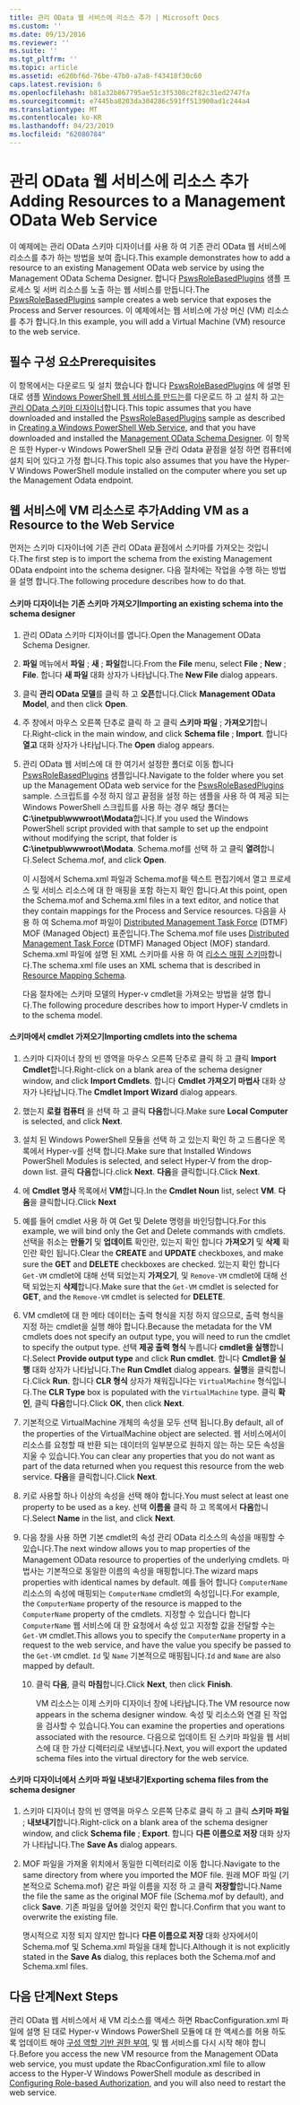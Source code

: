 ```yaml
---
title: 관리 OData 웹 서비스에 리소스 추가 | Microsoft Docs
ms.custom: ''
ms.date: 09/13/2016
ms.reviewer: ''
ms.suite: ''
ms.tgt_pltfrm: ''
ms.topic: article
ms.assetid: e620bf6d-76be-47b0-a7a8-f43418f30c60
caps.latest.revision: 6
ms.openlocfilehash: b81a32b867795ae51c3f5308c2f82c31ed2747fa
ms.sourcegitcommit: e7445ba8203da304286c591ff513900ad1c244a4
ms.translationtype: MT
ms.contentlocale: ko-KR
ms.lasthandoff: 04/23/2019
ms.locfileid: "62080784"
---
```

# <a name="adding-resources-to-a-management-odata-web-service"></a><span data-ttu-id="73cf7-102">관리 OData 웹 서비스에 리소스 추가</span><span class="sxs-lookup"><span data-stu-id="73cf7-102">Adding Resources to a Management OData Web Service</span></span>

<span data-ttu-id="73cf7-103">이 예제에는 관리 OData 스키마 디자이너를 사용 하 여 기존 관리 OData 웹 서비스에 리소스를 추가 하는 방법을 보여 줍니다.</span><span class="sxs-lookup"><span data-stu-id="73cf7-103">This example demonstrates how to add a resource to an existing Management OData web service by using the Management OData Schema Designer.</span></span> <span data-ttu-id="73cf7-104">합니다 [PswsRoleBasedPlugins](https://code.msdn.microsoft.com:443/windowsdesktop/PswsRoleBasedPlugins-9c79b75a) 샘플 프로세스 및 서버 리소스를 노출 하는 웹 서비스를 만듭니다.</span><span class="sxs-lookup"><span data-stu-id="73cf7-104">The [PswsRoleBasedPlugins](https://code.msdn.microsoft.com:443/windowsdesktop/PswsRoleBasedPlugins-9c79b75a) sample creates a web service that exposes the Process and Server resources.</span></span> <span data-ttu-id="73cf7-105">이 예제에서는 웹 서비스에 가상 머신 (VM) 리소스를 추가 합니다.</span><span class="sxs-lookup"><span data-stu-id="73cf7-105">In this example, you will add a Virtual Machine (VM) resource to the web service.</span></span>

## <a name="prerequisites"></a><span data-ttu-id="73cf7-106">필수 구성 요소</span><span class="sxs-lookup"><span data-stu-id="73cf7-106">Prerequisites</span></span>

<span data-ttu-id="73cf7-107">이 항목에서는 다운로드 및 설치 했습니다 합니다 [PswsRoleBasedPlugins](https://code.msdn.microsoft.com:443/windowsdesktop/PswsRoleBasedPlugins-9c79b75a) 에 설명 된 대로 샘플 [Windows PowerShell 웹 서비스를 만드는](./creating-a-management-odata-web-service.md)를 다운로드 하 고 설치 하 고는 [관리 OData 스키마 디자이너](https://marketplace.visualstudio.com/items?itemName=jlisc0.ManagementODataSchemaDesigner)합니다.</span><span class="sxs-lookup"><span data-stu-id="73cf7-107">This topic assumes that you have downloaded and installed the [PswsRoleBasedPlugins](https://code.msdn.microsoft.com:443/windowsdesktop/PswsRoleBasedPlugins-9c79b75a) sample as described in [Creating a Windows PowerShell Web Service](./creating-a-management-odata-web-service.md), and that you have downloaded and installed the [Management OData Schema Designer](https://marketplace.visualstudio.com/items?itemName=jlisc0.ManagementODataSchemaDesigner).</span></span> <span data-ttu-id="73cf7-108">이 항목은 또한 Hyper-v Windows PowerShell 모듈 관리 Odata 끝점을 설정 하면 컴퓨터에 설치 되어 있다고 가정 합니다.</span><span class="sxs-lookup"><span data-stu-id="73cf7-108">This topic also assumes that you have the Hyper-V Windows PowerShell module installed on the computer where you set up the Management Odata endpoint.</span></span>

## <a name="adding-vm-as-a-resource-to-the-web-service"></a><span data-ttu-id="73cf7-109">웹 서비스에 VM 리소스로 추가</span><span class="sxs-lookup"><span data-stu-id="73cf7-109">Adding VM as a Resource to the Web Service</span></span>

<span data-ttu-id="73cf7-110">먼저는 스키마 디자이너에 기존 관리 OData 끝점에서 스키마를 가져오는 것입니다.</span><span class="sxs-lookup"><span data-stu-id="73cf7-110">The first step is to import the schema from the existing Management OData endpoint into the schema designer.</span></span> <span data-ttu-id="73cf7-111">다음 절차에는 작업을 수행 하는 방법을 설명 합니다.</span><span class="sxs-lookup"><span data-stu-id="73cf7-111">The following procedure describes how to do that.</span></span>

#### <a name="importing-an-existing-schema-into-the-schema-designer"></a><span data-ttu-id="73cf7-112">스키마 디자이너는 기존 스키마 가져오기</span><span class="sxs-lookup"><span data-stu-id="73cf7-112">Importing an existing schema into the schema designer</span></span>

1. <span data-ttu-id="73cf7-113">관리 OData 스키마 디자이너를 엽니다.</span><span class="sxs-lookup"><span data-stu-id="73cf7-113">Open the Management OData Schema Designer.</span></span>

2. <span data-ttu-id="73cf7-114">**파일** 메뉴에서 **파일** ; **새** ; **파일**합니다.</span><span class="sxs-lookup"><span data-stu-id="73cf7-114">From the **File** menu, select **File** ; **New** ; **File**.</span></span> <span data-ttu-id="73cf7-115">합니다 **새 파일** 대화 상자가 나타납니다.</span><span class="sxs-lookup"><span data-stu-id="73cf7-115">The **New File** dialog appears.</span></span>

3. <span data-ttu-id="73cf7-116">클릭 **관리 OData 모델**를 클릭 하 고 **오픈**합니다.</span><span class="sxs-lookup"><span data-stu-id="73cf7-116">Click **Management OData Model**, and then click **Open**.</span></span>

4. <span data-ttu-id="73cf7-117">주 창에서 마우스 오른쪽 단추로 클릭 하 고 클릭 **스키마 파일** ; **가져오기**합니다.</span><span class="sxs-lookup"><span data-stu-id="73cf7-117">Right-click in the main window, and click **Schema file** ; **Import**.</span></span> <span data-ttu-id="73cf7-118">합니다 **열고** 대화 상자가 나타납니다.</span><span class="sxs-lookup"><span data-stu-id="73cf7-118">The **Open** dialog appears.</span></span>

5. <span data-ttu-id="73cf7-119">관리 OData 웹 서비스에 대 한 여기서 설정한 폴더로 이동 합니다 [PswsRoleBasedPlugins](https://code.msdn.microsoft.com:443/windowsdesktop/PswsRoleBasedPlugins-9c79b75a) 샘플입니다.</span><span class="sxs-lookup"><span data-stu-id="73cf7-119">Navigate to the folder where you set up the Management OData web service for the [PswsRoleBasedPlugins](https://code.msdn.microsoft.com:443/windowsdesktop/PswsRoleBasedPlugins-9c79b75a) sample.</span></span> <span data-ttu-id="73cf7-120">스크립트를 수정 하지 않고 끝점을 설정 하는 샘플을 사용 하 여 제공 되는 Windows PowerShell 스크립트를 사용 하는 경우 해당 폴더는 **C:\inetpub\wwwroot\Modata**합니다.</span><span class="sxs-lookup"><span data-stu-id="73cf7-120">If you used the Windows PowerShell script provided with that sample to set up the endpoint without modifying the script, that folder is **C:\inetpub\wwwroot\Modata**.</span></span> <span data-ttu-id="73cf7-121">Schema.mof를 선택 하 고 클릭 **열려**합니다.</span><span class="sxs-lookup"><span data-stu-id="73cf7-121">Select Schema.mof, and click **Open**.</span></span>

   <span data-ttu-id="73cf7-122">이 시점에서 Schema.xml 파일과 Schema.mof을 텍스트 편집기에서 열고 프로세스 및 서비스 리소스에 대 한 매핑을 포함 하는지 확인 합니다.</span><span class="sxs-lookup"><span data-stu-id="73cf7-122">At this point, open the Schema.mof and Schema.xml files in a text editor, and notice that they contain mappings for the Process and Service resources.</span></span> <span data-ttu-id="73cf7-123">다음을 사용 하 여 Schema.mof 파일이 [Distributed Management Task Force](https://www.dmtf.org/) (DTMF) MOF (Managed Object) 표준입니다.</span><span class="sxs-lookup"><span data-stu-id="73cf7-123">The Schema.mof file uses [Distributed Management  Task Force](https://www.dmtf.org/) (DTMF) Managed Object (MOF) standard.</span></span> <span data-ttu-id="73cf7-124">Schema.xml 파일에 설명 된 XML 스키마를 사용 하 여 [리소스 매핑 스키마](./resource-mapping-schema.md)합니다.</span><span class="sxs-lookup"><span data-stu-id="73cf7-124">The schema.xml file uses an XML schema that is described in [Resource Mapping Schema](./resource-mapping-schema.md).</span></span>

   <span data-ttu-id="73cf7-125">다음 절차에는 스키마 모델의 Hyper-v cmdlet을 가져오는 방법을 설명 합니다.</span><span class="sxs-lookup"><span data-stu-id="73cf7-125">The following procedure describes how to import Hyper-V cmdlets in to the schema model.</span></span>

#### <a name="importing-cmdlets-into-the-schema"></a><span data-ttu-id="73cf7-126">스키마에서 cmdlet 가져오기</span><span class="sxs-lookup"><span data-stu-id="73cf7-126">Importing cmdlets into the schema</span></span>

1. <span data-ttu-id="73cf7-127">스키마 디자이너 창의 빈 영역을 마우스 오른쪽 단추로 클릭 하 고 클릭 **Import Cmdlet**합니다.</span><span class="sxs-lookup"><span data-stu-id="73cf7-127">Right-click on a blank area of the schema designer window, and click **Import Cmdlets**.</span></span> <span data-ttu-id="73cf7-128">합니다 **Cmdlet 가져오기 마법사** 대화 상자가 나타납니다.</span><span class="sxs-lookup"><span data-stu-id="73cf7-128">The **Cmdlet Import Wizard** dialog appears.</span></span>

2. <span data-ttu-id="73cf7-129">했는지 **로컬 컴퓨터** 을 선택 하 고 클릭 **다음**합니다.</span><span class="sxs-lookup"><span data-stu-id="73cf7-129">Make sure **Local Computer** is selected, and click **Next**.</span></span>

3. <span data-ttu-id="73cf7-130">설치 된 Windows PowerShell 모듈을 선택 하 고 있는지 확인 하 고 드롭다운 목록에서 Hyper-v를 선택 합니다.</span><span class="sxs-lookup"><span data-stu-id="73cf7-130">Make sure that Installed Windows PowerShell Modules is selected, and select Hyper-V from the drop-down list.</span></span> <span data-ttu-id="73cf7-131">클릭 **다음**합니다.</span><span class="sxs-lookup"><span data-stu-id="73cf7-131">click **Next**.</span></span> <span data-ttu-id="73cf7-132">**다음**을 클릭합니다.</span><span class="sxs-lookup"><span data-stu-id="73cf7-132">Click **Next**.</span></span>

4. <span data-ttu-id="73cf7-133">에 **Cmdlet 명사** 목록에서 **VM**합니다.</span><span class="sxs-lookup"><span data-stu-id="73cf7-133">In the **Cmdlet Noun** list, select **VM**.</span></span> <span data-ttu-id="73cf7-134">**다음**을 클릭합니다.</span><span class="sxs-lookup"><span data-stu-id="73cf7-134">Click **Next**</span></span>

5. <span data-ttu-id="73cf7-135">예를 들어 cmdlet 사용 하 여 Get 및 Delete 명령을 바인딩합니다.</span><span class="sxs-lookup"><span data-stu-id="73cf7-135">For this example, we will bind only the Get and Delete commands with cmdlets.</span></span> <span data-ttu-id="73cf7-136">선택을 취소는 **만들기** 및 **업데이트** 확인란, 있는지 확인 합니다 **가져오기** 및 **삭제** 확인란 확인 됩니다.</span><span class="sxs-lookup"><span data-stu-id="73cf7-136">Clear the **CREATE** and **UPDATE** checkboxes, and make sure the **GET** and **DELETE** checkboxes are checked.</span></span> <span data-ttu-id="73cf7-137">있는지 확인 합니다 `Get-VM` cmdlet에 대해 선택 되었는지 **가져오기**, 및 `Remove-VM` cmdlet에 대해 선택 되었는지 **삭제**합니다.</span><span class="sxs-lookup"><span data-stu-id="73cf7-137">Make sure that the `Get-VM` cmdlet is selected for **GET**, and the `Remove-VM` cmdlet is selected for **DELETE**.</span></span>

6. <span data-ttu-id="73cf7-138">VM cmdlet에 대 한 메타 데이터는 출력 형식을 지정 하지 않으므로, 출력 형식을 지정 하는 cmdlet을 실행 해야 합니다.</span><span class="sxs-lookup"><span data-stu-id="73cf7-138">Because the metadata for the VM cmdlets does not specify an output type, you will need to run the cmdlet to specify the output type.</span></span> <span data-ttu-id="73cf7-139">선택 **제공 출력 형식** 누릅니다 **cmdlet을 실행**합니다.</span><span class="sxs-lookup"><span data-stu-id="73cf7-139">Select **Provide output type** and click **Run cmdlet**.</span></span> <span data-ttu-id="73cf7-140">합니다 **Cmdlet을 실행** 대화 상자가 나타납니다.</span><span class="sxs-lookup"><span data-stu-id="73cf7-140">The **Run Cmdlet** dialog appears.</span></span> <span data-ttu-id="73cf7-141">**실행**을 클릭합니다.</span><span class="sxs-lookup"><span data-stu-id="73cf7-141">Click **Run**.</span></span> <span data-ttu-id="73cf7-142">합니다 **CLR 형식** 상자가 채워집니다는 `VirtualMachine` 형식입니다.</span><span class="sxs-lookup"><span data-stu-id="73cf7-142">The **CLR Type** box is populated with the `VirtualMachine` type.</span></span> <span data-ttu-id="73cf7-143">클릭 **확인**, 클릭 **다음**합니다.</span><span class="sxs-lookup"><span data-stu-id="73cf7-143">Click **OK**, then click **Next**.</span></span>

7. <span data-ttu-id="73cf7-144">기본적으로 VirtualMachine 개체의 속성을 모두 선택 됩니다.</span><span class="sxs-lookup"><span data-stu-id="73cf7-144">By default, all of the properties of the VirtualMachine object are selected.</span></span> <span data-ttu-id="73cf7-145">웹 서비스에서이 리소스를 요청할 때 반환 되는 데이터의 일부분으로 원하지 않는 하는 모든 속성을 지울 수 있습니다.</span><span class="sxs-lookup"><span data-stu-id="73cf7-145">You can clear any properties that you do not want as part of the data returned when you request this resource from the web service.</span></span> <span data-ttu-id="73cf7-146">**다음**을 클릭합니다.</span><span class="sxs-lookup"><span data-stu-id="73cf7-146">Click **Next**.</span></span>

8. <span data-ttu-id="73cf7-147">키로 사용할 하나 이상의 속성을 선택 해야 합니다.</span><span class="sxs-lookup"><span data-stu-id="73cf7-147">You must select at least one property to be used as a key.</span></span> <span data-ttu-id="73cf7-148">선택 **이름을** 클릭 하 고 목록에서 **다음**합니다.</span><span class="sxs-lookup"><span data-stu-id="73cf7-148">Select **Name** in the list, and click **Next**.</span></span>

9. <span data-ttu-id="73cf7-149">다음 창을 사용 하면 기본 cmdlet의 속성 관리 OData 리소스의 속성을 매핑할 수 있습니다.</span><span class="sxs-lookup"><span data-stu-id="73cf7-149">The next window allows you to map properties of the Management OData resource to properties of the underlying cmdlets.</span></span> <span data-ttu-id="73cf7-150">마법사는 기본적으로 동일한 이름의 속성을 매핑합니다.</span><span class="sxs-lookup"><span data-stu-id="73cf7-150">The wizard maps properties with identical names by default.</span></span> <span data-ttu-id="73cf7-151">예를 들어 합니다 `ComputerName` 리소스의 속성에 매핑되는 `ComputerName` cmdlet의 속성입니다.</span><span class="sxs-lookup"><span data-stu-id="73cf7-151">For example, the `ComputerName` property of the resource is mapped to the `ComputerName` property of the cmdlets.</span></span>  <span data-ttu-id="73cf7-152">지정할 수 있습니다 합니다 `ComputerName` 웹 서비스에 대 한 요청에서 속성 있고 지정할 값을 전달할 수는 `Get-VM` cmdlet.</span><span class="sxs-lookup"><span data-stu-id="73cf7-152">This allows you to specify the `ComputerName` property in a request to the web service, and have the value you specify be passed to the `Get-VM` cmdlet.</span></span> <span data-ttu-id="73cf7-153">`Id` 및 `Name` 기본적으로 매핑됩니다.</span><span class="sxs-lookup"><span data-stu-id="73cf7-153">`Id` and `Name` are also mapped by default.</span></span>

   10. <span data-ttu-id="73cf7-154">클릭 **다음**, 클릭 **마침**합니다.</span><span class="sxs-lookup"><span data-stu-id="73cf7-154">Click **Next**, then click **Finish**.</span></span>

       <span data-ttu-id="73cf7-155">VM 리소스는 이제 스키마 디자이너 창에 나타납니다.</span><span class="sxs-lookup"><span data-stu-id="73cf7-155">The VM resource now appears in the schema designer window.</span></span> <span data-ttu-id="73cf7-156">속성 및 리소스와 연결 된 작업을 검사할 수 있습니다.</span><span class="sxs-lookup"><span data-stu-id="73cf7-156">You can examine the properties and operations associated with the resource.</span></span> <span data-ttu-id="73cf7-157">다음으로 업데이트 된 스키마 파일을 웹 서비스에 대 한 가상 디렉터리로 내보냅니다.</span><span class="sxs-lookup"><span data-stu-id="73cf7-157">Next, you will export the updated schema files into the virtual directory for the web service.</span></span>

#### <a name="exporting-schema-files-from-the-schema-designer"></a><span data-ttu-id="73cf7-158">스키마 디자이너에서 스키마 파일 내보내기</span><span class="sxs-lookup"><span data-stu-id="73cf7-158">Exporting schema files from the schema designer</span></span>

1. <span data-ttu-id="73cf7-159">스키마 디자이너 창의 빈 영역을 마우스 오른쪽 단추로 클릭 하 고 클릭 **스키마 파일** ; **내보내기**합니다.</span><span class="sxs-lookup"><span data-stu-id="73cf7-159">Right-click on a blank area of the schema designer window, and click **Schema file** ; **Export**.</span></span> <span data-ttu-id="73cf7-160">합니다 **다른 이름으로 저장** 대화 상자가 나타납니다.</span><span class="sxs-lookup"><span data-stu-id="73cf7-160">The **Save As** dialog appears.</span></span>

2. <span data-ttu-id="73cf7-161">MOF 파일을 가져올 위치에서 동일한 디렉터리로 이동 합니다.</span><span class="sxs-lookup"><span data-stu-id="73cf7-161">Navigate to the same directory from where you imported the MOF file.</span></span> <span data-ttu-id="73cf7-162">원래 MOF 파일 (기본적으로 Schema.mof) 같은 파일 이름을 지정 하 고 클릭 **저장할**합니다.</span><span class="sxs-lookup"><span data-stu-id="73cf7-162">Name the file the same as the original MOF file (Schema.mof by default), and click **Save**.</span></span> <span data-ttu-id="73cf7-163">기존 파일을 덮어쓸 것인지 확인 합니다.</span><span class="sxs-lookup"><span data-stu-id="73cf7-163">Confirm that you want to overwrite the existing file.</span></span>

   <span data-ttu-id="73cf7-164">명시적으로 지정 되지 않지만 합니다 **다른 이름으로 저장** 대화 상자에서이 Schema.mof 및 Schema.xml 파일을 대체 합니다.</span><span class="sxs-lookup"><span data-stu-id="73cf7-164">Although it is not explicitly stated in the **Save As** dialog, this replaces both the Schema.mof and Schema.xml files.</span></span>

## <a name="next-steps"></a><span data-ttu-id="73cf7-165">다음 단계</span><span class="sxs-lookup"><span data-stu-id="73cf7-165">Next Steps</span></span>

<span data-ttu-id="73cf7-166">관리 OData 웹 서비스에서 새 VM 리소스를 액세스 하면 RbacConfiguration.xml 파일에 설명 된 대로 Hyper-v Windows PowerShell 모듈에 대 한 액세스를 허용 하도록 업데이트 해야 [구성 역할 기반 권한 부여](./configuring-role-based-authorization.md), 및 웹 서비스를 다시 시작 해야 합니다.</span><span class="sxs-lookup"><span data-stu-id="73cf7-166">Before you access the new VM resource from the Management OData web service, you must update the RbacConfiguration.xml file to allow access to the Hyper-V Windows PowerShell module as described in [Configuring Role-based Authorization](./configuring-role-based-authorization.md), and you will also need to restart the web service.</span></span>